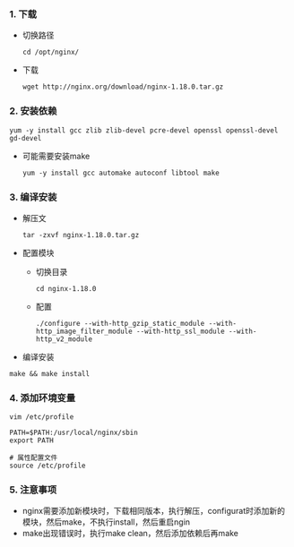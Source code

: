 ### 1. 下载

+ 切换路径
  ```shell
  cd /opt/nginx/
  ```

+ 下载
  ```shell
  wget http://nginx.org/download/nginx-1.18.0.tar.gz
  ```

### 2. 安装依赖

```shell
yum -y install gcc zlib zlib-devel pcre-devel openssl openssl-devel gd-devel
```

+ 可能需要安装make
  ```shell
  yum -y install gcc automake autoconf libtool make
  ```

### 3. 编译安装
+ 解压文
  ```shell
  tar -zxvf nginx-1.18.0.tar.gz
  ```

+ 配置模块
  + 切换目录
    ```shell
    cd nginx-1.18.0
    ```
  + 配置
    ```shell
    ./configure --with-http_gzip_static_module --with-http_image_filter_module --with-http_ssl_module --with-http_v2_module
    ```

+ 编译安装
```shell
make && make install
```

### 4. 添加环境变量
```shell
vim /etc/profile

PATH=$PATH:/usr/local/nginx/sbin
export PATH

# 属性配置文件
source /etc/profile
```

### 5. 注意事项
+ nginx需要添加新模块时，下载相同版本，执行解压，configurat时添加新的模块，然后make，不执行install，然后重启ngin
+ make出现错误时，执行make clean，然后添加依赖后再make